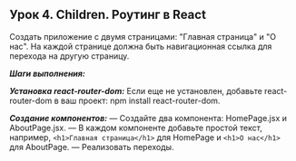 ## Урок 4. Children. Роутинг в React

Создать приложение с двумя страницами: "Главная страница" и "О нас".
На каждой странице должна быть навигационная ссылка для перехода на другую страницу.

**_Шаги выполнения:_**

**_Установка react-router-dom:_**
Если еще не установлен, добавьте react-router-dom в ваш проект: npm install react-router-dom.

**_Создание компонентов:_**
— Создайте два компонента: HomePage.jsx и AboutPage.jsx.
— В каждом компоненте добавьте простой текст, например, `<h1>Главная страница</h1>` для HomePage и `<h1>О нас</h1>` для AboutPage.
— Реализовать переходы.
